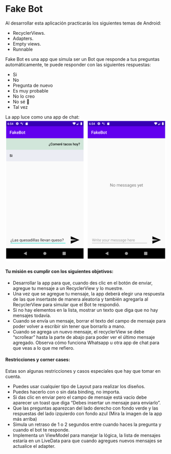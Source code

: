 # Fake Bot

Al desarrollar esta aplicación practicarás los siguientes temas de Android:

- RecyclerViews.
- Adapters.
- Empty views.
- Runnable

Fake Bot es una app que simula ser un Bot que responde a tus preguntas automáticamente, te puede responder con las siguientes respuestas:

- Si
- No
- Pregunta de nuevo
- Es muy probable
- No lo creo
- No sé 🙁
- Tal vez

La app luce como una app de chat:
![Screenshot](Captura.PNG)

#### Tu misión es cumplir con los siguientes objetivos:

- Desarrollar la app para que, cuando des clic en el botón de enviar, agregue tu mensaje a un RecyclerView y lo muestre.
- Una vez que se agregue tu mensaje, la app deberá elegir una respuesta de las que insertaste de manera aleatoria y también agregarla al RecyclerView para simular que el Bot te respondió. 
- Si no hay elementos en la lista, mostrar un texto que diga que no hay mensajes todavía.
- Cuando se envía un mensaje, borrar el texto del campo de mensaje para poder volver a escribir sin tener que borrarlo a mano.
- Cuando se agrega un nuevo mensaje, el recyclerView se debe “scrollear” hasta la parte de abajo para poder ver el último mensaje agregado. Observa cómo funciona Whatsapp u otra app de chat para que veas a lo que me refiero.

#### Restricciones y corner cases:

Estas son algunas restricciones y casos especiales que hay que tomar en cuenta.

- Puedes usar cualquier tipo de Layout para realizar los diseños.
- Puedes hacerlo con o sin data binding, no importa.
- Si das clic en enviar pero el campo de mensaje está vacío debe aparecer un toast que diga “Debes insertar un mensaje para enviarlo”.
- Que las preguntas aparezcan del lado derecho con fondo verde y las respuestas del lado izquierdo con fondo azul (Mira la imagen de la app más arriba)
- Simula un retraso de 1 o 2 segundos entre cuando haces la pregunta y cuando el bot te responde.
- Implementa un ViewModel para manejar la lógica, la lista de mensajes estaría en un LiveData para que cuando agregues nuevos mensajes se actualice el adapter.